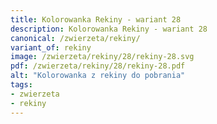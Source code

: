 ```yaml
---
title: Kolorowanka Rekiny - wariant 28
description: Kolorowanka Rekiny - wariant 28
canonical: /zwierzeta/rekiny/
variant_of: rekiny
image: /zwierzeta/rekiny/28/rekiny-28.svg
pdf: /zwierzeta/rekiny/28/rekiny-28.pdf
alt: "Kolorowanka z rekiny do pobrania"
tags:
- zwierzeta
- rekiny
---
```

